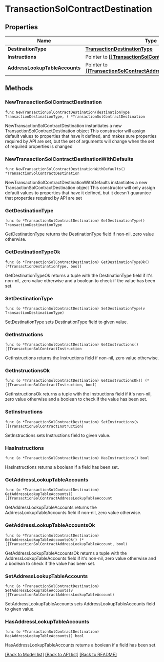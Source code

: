 # TransactionSolContractDestination

## Properties

Name | Type | Description | Notes
------------ | ------------- | ------------- | -------------
**DestinationType** | [**TransactionDestinationType**](TransactionDestinationType.md) |  | 
**Instructions** | Pointer to [**[]TransactionSolContractInstruction**](TransactionSolContractInstruction.md) |  | [optional] 
**AddressLookupTableAccounts** | Pointer to [**[]TransactionSolContractAddressLookupTableAccount**](TransactionSolContractAddressLookupTableAccount.md) |  | [optional] 

## Methods

### NewTransactionSolContractDestination

`func NewTransactionSolContractDestination(destinationType TransactionDestinationType, ) *TransactionSolContractDestination`

NewTransactionSolContractDestination instantiates a new TransactionSolContractDestination object
This constructor will assign default values to properties that have it defined,
and makes sure properties required by API are set, but the set of arguments
will change when the set of required properties is changed

### NewTransactionSolContractDestinationWithDefaults

`func NewTransactionSolContractDestinationWithDefaults() *TransactionSolContractDestination`

NewTransactionSolContractDestinationWithDefaults instantiates a new TransactionSolContractDestination object
This constructor will only assign default values to properties that have it defined,
but it doesn't guarantee that properties required by API are set

### GetDestinationType

`func (o *TransactionSolContractDestination) GetDestinationType() TransactionDestinationType`

GetDestinationType returns the DestinationType field if non-nil, zero value otherwise.

### GetDestinationTypeOk

`func (o *TransactionSolContractDestination) GetDestinationTypeOk() (*TransactionDestinationType, bool)`

GetDestinationTypeOk returns a tuple with the DestinationType field if it's non-nil, zero value otherwise
and a boolean to check if the value has been set.

### SetDestinationType

`func (o *TransactionSolContractDestination) SetDestinationType(v TransactionDestinationType)`

SetDestinationType sets DestinationType field to given value.


### GetInstructions

`func (o *TransactionSolContractDestination) GetInstructions() []TransactionSolContractInstruction`

GetInstructions returns the Instructions field if non-nil, zero value otherwise.

### GetInstructionsOk

`func (o *TransactionSolContractDestination) GetInstructionsOk() (*[]TransactionSolContractInstruction, bool)`

GetInstructionsOk returns a tuple with the Instructions field if it's non-nil, zero value otherwise
and a boolean to check if the value has been set.

### SetInstructions

`func (o *TransactionSolContractDestination) SetInstructions(v []TransactionSolContractInstruction)`

SetInstructions sets Instructions field to given value.

### HasInstructions

`func (o *TransactionSolContractDestination) HasInstructions() bool`

HasInstructions returns a boolean if a field has been set.

### GetAddressLookupTableAccounts

`func (o *TransactionSolContractDestination) GetAddressLookupTableAccounts() []TransactionSolContractAddressLookupTableAccount`

GetAddressLookupTableAccounts returns the AddressLookupTableAccounts field if non-nil, zero value otherwise.

### GetAddressLookupTableAccountsOk

`func (o *TransactionSolContractDestination) GetAddressLookupTableAccountsOk() (*[]TransactionSolContractAddressLookupTableAccount, bool)`

GetAddressLookupTableAccountsOk returns a tuple with the AddressLookupTableAccounts field if it's non-nil, zero value otherwise
and a boolean to check if the value has been set.

### SetAddressLookupTableAccounts

`func (o *TransactionSolContractDestination) SetAddressLookupTableAccounts(v []TransactionSolContractAddressLookupTableAccount)`

SetAddressLookupTableAccounts sets AddressLookupTableAccounts field to given value.

### HasAddressLookupTableAccounts

`func (o *TransactionSolContractDestination) HasAddressLookupTableAccounts() bool`

HasAddressLookupTableAccounts returns a boolean if a field has been set.


[[Back to Model list]](../README.md#documentation-for-models) [[Back to API list]](../README.md#documentation-for-api-endpoints) [[Back to README]](../README.md)


